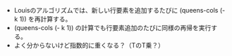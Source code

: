 * Louisのアルゴリズムでは、新しい行要素を追加するたびに (queens-cols (- k 1)) を再計算する。
* (queens-cols (- k 1)) の計算でも行要素追加のたびに同様の再帰を実行する。
* よく分からないけど指数的に重くなる？（TのT乗？）
